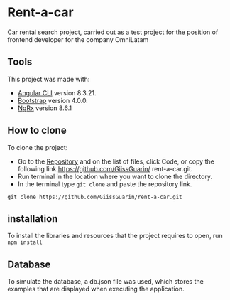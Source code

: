 # Rent-a-car

Car rental search project, carried out as a test project for the position of frontend developer for the company OmniLatam

## Tools 

This project was made with:
* [Angular CLI](https://github.com/angular/angular-cli) version 8.3.21.
* [Bootstrap](https://github.com/twbs/bootstrap) version 4.0.0.
* [NgRx](https://ngrx.io/) version 8.6.1

## How to clone

To clone the project:
* Go to the [Repository](https://github.com/GiissGuarin/rent-a-car) and on the list of files, click Code, or copy the following link https://github.com/GiissGuarin/ rent-a-car.git.
* Run terminal in the location where you want to clone the directory.
* In the terminal type `git clone` and paste the repository link.
```
git clone https://github.com/GiissGuarin/rent-a-car.git
```

## installation
To install the libraries and resources that the project requires to open, run ``` npm install ```

## Database

To simulate the database, a db.json file was used, which stores the examples that are displayed when executing the application. 

